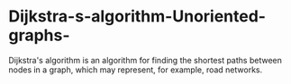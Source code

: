 # Dijkstra-s-algorithm-Unoriented-graphs-
Dijkstra's algorithm is an algorithm for finding the shortest paths between nodes in a graph, which may represent, for example, road networks.
